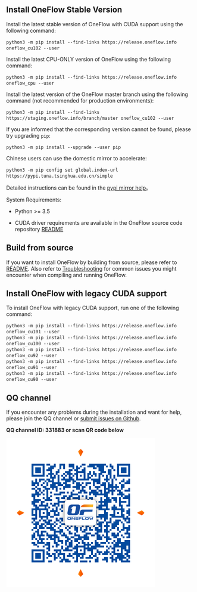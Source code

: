 ## Install OneFlow Stable Version

Install the latest stable version of OneFlow with CUDA support using the following command:

```shell
python3 -m pip install --find-links https://release.oneflow.info oneflow_cu102 --user
```

Install the latest CPU-ONLY version of OneFlow using the following command:
```shell
python3 -m pip install --find-links https://release.oneflow.info oneflow_cpu --user
```

Install the latest version of the OneFlow master branch using the following command (not recommended for production environments):
```shell
python3 -m pip install --find-links https://staging.oneflow.info/branch/master oneflow_cu102 --user
```

If you are informed that the corresponding version cannot be found, please try upgrading `pip`:
```shell
python3 -m pip install --upgrade --user pip
```

Chinese users can use the domestic mirror to accelerate:
```
python3 -m pip config set global.index-url https://pypi.tuna.tsinghua.edu.cn/simple
```
Detailed instructions can be found in the [pypi mirror help](https://mirror.tuna.tsinghua.edu.cn/help/pypi/)。


System Requirements:

* Python >= 3.5

* CUDA driver requirements are available in the OneFlow source code repository [README](https://github.com/Oneflow-Inc/oneflow/#system-requirements)

## Build from source

If you want to install OneFlow by building from source, please refer to [README](https://github.com/Oneflow-Inc/oneflow/blob/develop/README.md). Also refer to [Troubleshooting](https://github.com/Oneflow-Inc/oneflow/blob/develop/docs/source/troubleshooting.md) for common issues you might encounter when compiling and running OneFlow.

## Install OneFlow with legacy CUDA support

To install OneFlow with legacy CUDA support, run one of the following command:
```
python3 -m pip install --find-links https://release.oneflow.info oneflow_cu101 --user
python3 -m pip install --find-links https://release.oneflow.info oneflow_cu100 --user
python3 -m pip install --find-links https://release.oneflow.info oneflow_cu92 --user
python3 -m pip install --find-links https://release.oneflow.info oneflow_cu91 --user
python3 -m pip install --find-links https://release.oneflow.info oneflow_cu90 --user
```

## QQ channel
If you encounter any problems during the installation and want for help, please join the QQ channel or [submit issues on Github](https://github.com/Oneflow-Inc/oneflow/issues).

**QQ channel ID: 331883 or scan QR code below**

![qq group](../contribute/imgs/qq_group.png)
